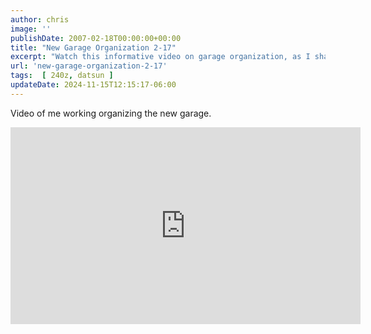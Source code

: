 ```yaml
---
author: chris
image: ''
publishDate: 2007-02-18T00:00:00+00:00
title: "New Garage Organization 2-17"
excerpt: "Watch this informative video on garage organization, as I share practical tips while tackling my new garage."
url: 'new-garage-organization-2-17'
tags:  [ 240z, datsun ] 
updateDate: 2024-11-15T12:15:17-06:00
---
```


Video of me working organizing the new garage. 

<iframe width="560" height="315" src="https://www.youtube.com/embed/iRMes1B9v6g?si=Jx7YJ21ZmpdR5tpu" title="YouTube video player" frameborder="0" allow="accelerometer; autoplay; clipboard-write; encrypted-media; gyroscope; picture-in-picture; web-share" referrerpolicy="strict-origin-when-cross-origin" allowfullscreen></iframe>
